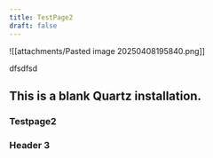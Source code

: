 ```yaml
---
title: TestPage2
draft: false
---
```

![[attachments/Pasted image 20250408195840.png]]

dfsdfsd
## This is a blank Quartz installation.

### Testpage2

### Header 3
